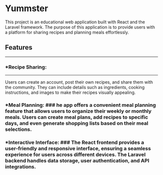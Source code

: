 # Yummster
This project is an educational web application built with React and the Laravel framework. The purpose of this application is to provide users with a platform for sharing recipes and planning meals effortlessly.

## Features
- - - -
### *Recipe Sharing:
-------------
Users can create an account, post their own recipes, and share them with the community. They can include details such as ingredients, cooking instructions, and images to make their recipes visually appealing.

### *Meal Planning: ### he app offers a convenient meal planning feature that allows users to organize their weekly or monthly meals. Users can create meal plans, add recipes to specific days, and even generate shopping lists based on their meal selections.

### *Interactive Interface: ### The React frontend provides a user-friendly and responsive interface, ensuring a seamless experience for users across different devices. The Laravel backend handles data storage, user authentication, and API integrations.

